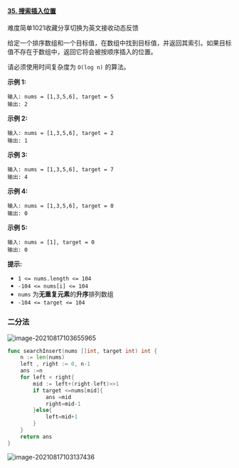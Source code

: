 

#### [35. 搜索插入位置](https://leetcode-cn.com/problems/search-insert-position/)

难度简单1021收藏分享切换为英文接收动态反馈

给定一个排序数组和一个目标值，在数组中找到目标值，并返回其索引。如果目标值不存在于数组中，返回它将会被按顺序插入的位置。

请必须使用时间复杂度为 `O(log n)` 的算法。

 

**示例 1:**

```
输入: nums = [1,3,5,6], target = 5
输出: 2
```

**示例 2:**

```
输入: nums = [1,3,5,6], target = 2
输出: 1
```

**示例 3:**

```
输入: nums = [1,3,5,6], target = 7
输出: 4
```

**示例 4:**

```
输入: nums = [1,3,5,6], target = 0
输出: 0
```

**示例 5:**

```
输入: nums = [1], target = 0
输出: 0
```

 

**提示:**

- `1 <= nums.length <= 104`
- `-104 <= nums[i] <= 104`
- `nums` 为**无重复元素**的**升序**排列数组
- `-104 <= target <= 104`



### 二分法

![image-20210817103655965](C:\Users\solfeng\AppData\Roaming\Typora\typora-user-images\image-20210817103655965.png)

```go
func searchInsert(nums []int, target int) int {
    n := len(nums)
    left , right := 0, n-1
    ans :=n
    for left < right{
        mid := left+(right-left)>>1
        if target <=nums[mid]{
            ans =mid
            right=mid-1
        }else{
            left=mid+1
        }
    }
    return ans
}
```

![image-20210817103137436](C:\Users\solfeng\AppData\Roaming\Typora\typora-user-images\image-20210817103137436.png)

